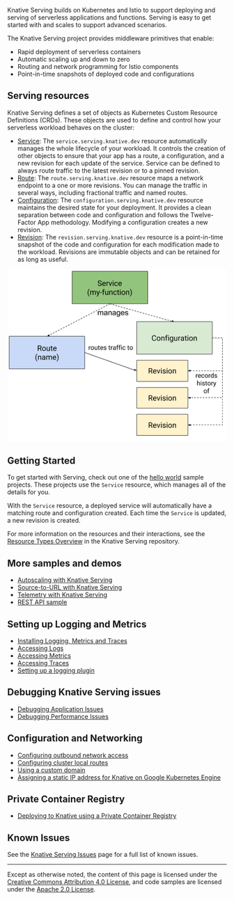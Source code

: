 
Knative Serving builds on Kubernetes and Istio to support deploying and serving
of serverless applications and functions. Serving is easy to get started with
and scales to support advanced scenarios.

The Knative Serving project provides middleware primitives that enable:

- Rapid deployment of serverless containers
- Automatic scaling up and down to zero
- Routing and network programming for Istio components
- Point-in-time snapshots of deployed code and configurations

## Serving resources

Knative Serving defines a set of objects as Kubernetes Custom Resource
Definitions (CRDs). These objects are used to define and control how your
serverless workload behaves on the cluster:

- [Service](https://github.com/knative/serving/blob/master/docs/spec/spec.md#service):
  The `service.serving.knative.dev` resource automatically manages the whole
  lifecycle of your workload. It controls the creation of other objects to
  ensure that your app has a route, a configuration, and a new revision for each
  update of the service. Service can be defined to always route traffic to the
  latest revision or to a pinned revision.
- [Route](https://github.com/knative/serving/blob/master/docs/spec/spec.md#route):
  The `route.serving.knative.dev` resource maps a network endpoint to a one or
  more revisions. You can manage the traffic in several ways, including
  fractional traffic and named routes.
- [Configuration](https://github.com/knative/serving/blob/master/docs/spec/spec.md#configuration):
  The `configuration.serving.knative.dev` resource maintains the desired state
  for your deployment. It provides a clean separation between code and
  configuration and follows the Twelve-Factor App methodology. Modifying a
  configuration creates a new revision.
- [Revision](https://github.com/knative/serving/blob/master/docs/spec/spec.md#revision):
  The `revision.serving.knative.dev` resource is a point-in-time snapshot of the
  code and configuration for each modification made to the workload. Revisions
  are immutable objects and can be retained for as long as useful.

![Diagram that displays how the Serving resources coordinate with each other.](https://github.com/knative/serving/raw/master/docs/spec/images/object_model.png)

## Getting Started

To get started with Serving, check out one of the [hello world](samples/) sample
projects. These projects use the `Service` resource, which manages all of the
details for you.

With the `Service` resource, a deployed service will automatically have a
matching route and configuration created. Each time the `Service` is updated, a
new revision is created.

For more information on the resources and their interactions, see the
[Resource Types Overview](https://github.com/knative/serving/blob/master/docs/spec/overview.md)
in the Knative Serving repository.

## More samples and demos

- [Autoscaling with Knative Serving](./samples/autoscale-go/)
- [Source-to-URL with Knative Serving](./samples/source-to-url-go/)
- [Telemetry with Knative Serving](./samples/telemetry-go/)
- [REST API sample](./samples/rest-api-go/)

## Setting up Logging and Metrics

- [Installing Logging, Metrics and Traces](./installing-logging-metrics-traces/)
- [Accessing Logs](./accessing-logs/)
- [Accessing Metrics](./accessing-metrics/)
- [Accessing Traces](./accessing-traces/)
- [Setting up a logging plugin](./setting-up-a-logging-plugin/)

## Debugging Knative Serving issues

- [Debugging Application Issues](./debugging-application-issues/)
- [Debugging Performance Issues](./debugging-performance-issues/)

## Configuration and Networking

- [Configuring outbound network access](./outbound-network-access/)
- [Configuring cluster local routes](./cluster-local-route/)
- [Using a custom domain](./using-a-custom-domain/)
- [Assigning a static IP address for Knative on Google Kubernetes Engine](./gke-assigning-static-ip-address/)

## Private Container Registry
- [Deploying to Knative using a Private Container Registry](./deploying-with-private-registry.md)

## Known Issues

See the [Knative Serving Issues](https://github.com/knative/serving/issues) page
for a full list of known issues.

---

Except as otherwise noted, the content of this page is licensed under the
[Creative Commons Attribution 4.0 License](https://creativecommons.org/licenses/by/4.0/),
and code samples are licensed under the
[Apache 2.0 License](https://www.apache.org/licenses/LICENSE-2.0).
